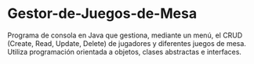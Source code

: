 # Gestor-de-Juegos-de-Mesa
Programa de consola en Java que gestiona, mediante un menú, el CRUD (Create, Read, Update, Delete) de jugadores y diferentes juegos de mesa. Utiliza programación orientada a objetos, clases abstractas e interfaces.
